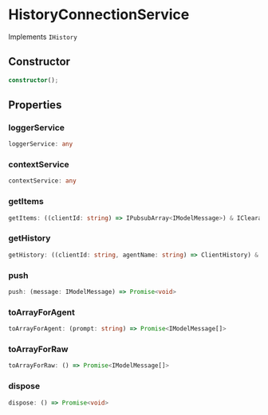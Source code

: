 # HistoryConnectionService

Implements `IHistory`

## Constructor

```ts
constructor();
```

## Properties

### loggerService

```ts
loggerService: any
```

### contextService

```ts
contextService: any
```

### getItems

```ts
getItems: ((clientId: string) => IPubsubArray<IModelMessage>) & IClearableMemoize<string> & IControlMemoize<string, IPubsubArray<IModelMessage>>
```

### getHistory

```ts
getHistory: ((clientId: string, agentName: string) => ClientHistory) & IClearableMemoize<string> & IControlMemoize<string, ClientHistory>
```

### push

```ts
push: (message: IModelMessage) => Promise<void>
```

### toArrayForAgent

```ts
toArrayForAgent: (prompt: string) => Promise<IModelMessage[]>
```

### toArrayForRaw

```ts
toArrayForRaw: () => Promise<IModelMessage[]>
```

### dispose

```ts
dispose: () => Promise<void>
```
